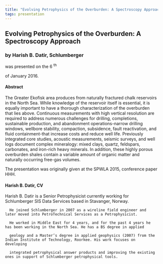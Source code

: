 ```yaml
---
title: "Evolving Petrophysics of the Overburden: A Spectroscopy Approach"
tags: presentation 
---
```



		
<h2>
Evolving Petrophysics of the Overburden: A Spectroscopy Approach
</h2>

 



		
<h3>
by Harish B. Datir, Schlumberger
</h3>

 



 
<p>
was presented on the 6
<sup>
th
</sup>

 of January 2016.
</p>

	

 
<h4>
Abstract
</h4>



      
<p>
The Greater Ekofisk area produces from naturally fractured chalk reservoirs in the North Sea. While knowledge of the reservoir itself is essential, it is equally important to have a thorough characterization of the overburden that lies above. Continuous measurements with high vertical resolution are required to address numerous challenges for drilling, completions, sustainable production, and abandonment operations-narrow drilling windows, wellbore stability, compaction, subsidence, fault reactivation, and fluid containment-that increase costs and reduce well life. Previously integrated core studies, acoustic measurements, seismic surveys, and well logs document complex mineralogy: mixed clays, quartz, feldspars, carbonates, and iron-rich heavy minerals. In addition, these highly porous overburden shales contain a variable amount of organic matter and naturally occurring free-gas volumes.

</p>

<p>
The presentation was originally given at the SPWLA 2015, conference paper HHH.

</p>





<h4>
Harish B. Datir, CV
</h4>





      
<p>
Harish B. Datir is a Senior Petrophysicist currently working for Schlumberger SIS Data Services based in Stavanger, Norway. 

      He joined Schlumberger in 2007 as a wireline field engineer and later moved into PetroTechnical Services as a Petrophysicist. 

      He worked in Middle East for 4 years, and for the past 4 years he has been working in the North Sea. He has a BS degree in applied 

      geology and a Master’s degree in applied geophysics (2007) from the Indian Institute of Technology, Roorkee. His work focuses on developing 

      integrated petrophysical answer products and improving the existing ones in support of Schlumberger petrophysical tools.

    
</p>



	

